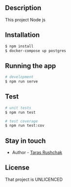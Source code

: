 ## Description

This project Node js

## Installation

```bash
$ npm install
$ docker-compose up postgres
```

## Running the app

```bash
# development
$ npm run serve
```

## Test

```bash
# unit tests
$ npm run test

# test coverage
$ npm run test:cov
```

## Stay in touch

- Author - [Taras Rushchak](https://www.linkedin.com/in/tarasrushchak/)

## License

That project is UNLICENCED
